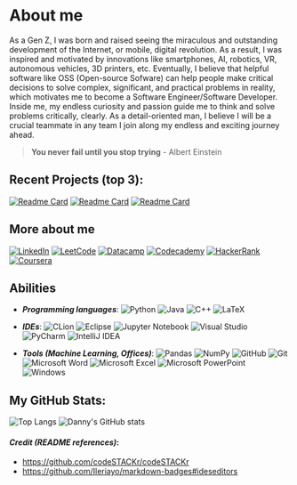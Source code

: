 # About me
As a Gen Z, I was born and raised seeing the miraculous and outstanding development of the Internet, or mobile, digital revolution. As a result, I was inspired and motivated by innovations like smartphones, AI, robotics, VR, autonomous vehicles, 3D printers, etc. Eventually, I believe that helpful software like OSS (Open-source Sofware) can help people make critical decisions to solve complex, significant, and practical problems in reality, which motivates me to become a Software Engineer/Software Developer. Inside me, my endless curiosity and passion guide me to think and solve problems critically, clearly. As a detail-oriented man, I believe I will be a crucial teammate in any team I join along my endless and exciting journey ahead.
> **You never fail until you stop trying**
>                            - Albert Einstein

## Recent Projects (top 3):
[![Readme Card](https://github-readme-stats.vercel.app/api/pin/?username=tramnhatquang&repo=Web_Development_Bootcamp_2.0&show_owner=true)](https://github.com/tramnhatquang/Web_Development_Bootcamp_2.0)
[![Readme Card](https://github-readme-stats.vercel.app/api/pin/?username=tramnhatquang&repo=Solutions-Project&show_owner=true)](https://github.com/tramnhatquang/Solutions-Project)
[![Readme Card](https://github-readme-stats.vercel.app/api/pin/?username=tramnhatquang&repo=Transactional-System-Project&show_owner=true)](https://github.com/tramnhatquang/Transactional-System-Project)

## More about me
[![LinkedIn](https://img.shields.io/badge/linkedin-%230077B5.svg?style=for-the-badge&logo=linkedin&logoColor=white)](https://www.linkedin.com/in/danny-tram/)
[![LeetCode](https://img.shields.io/badge/LeetCode-000000?style=for-the-badge&logo=LeetCode&logoColor=#d16c06)](https://leetcode.com/tramnhatquang/)
[![Datacamp](https://img.shields.io/badge/Datacamp-05192D?style=for-the-badge&logo=datacamp&logoColor=03E860)](https://www.datacamp.com/profile/tramnhatquang)
[![Codecademy](https://img.shields.io/badge/Codecademy-FFF0E5?style=for-the-badge&logo=codecademy&logoColor=1F243A)](https://www.codecademy.com/profiles/tramnhatquang)
[![HackerRank](https://img.shields.io/badge/-Hackerrank-2EC866?style=for-the-badge&logo=HackerRank&logoColor=white)](https://www.hackerrank.com/tramnhatquang)
[![Coursera](https://img.shields.io/badge/Coursera-%230056D2.svg?style=for-the-badge&logo=Coursera&logoColor=white)](https://www.coursera.org/user/b2e480cfaf928be7794e4a9a0b4363a5)

## Abilities 
*  ***Programming languages***: 
![Python](https://img.shields.io/badge/python-3670A0?style=for-the-badge&logo=python&logoColor=ffdd54)
![Java](https://img.shields.io/badge/java-%23ED8B00.svg?style=for-the-badge&logo=java&logoColor=white)
![C++](https://img.shields.io/badge/c++-%2300599C.svg?style=for-the-badge&logo=c%2B%2B&logoColor=white)
![LaTeX](https://img.shields.io/badge/latex-%23008080.svg?style=for-the-badge&logo=latex&logoColor=white)

* ***IDEs***: 
![CLion](https://img.shields.io/badge/CLion-black?style=for-the-badge&logo=clion&logoColor=white)
![Eclipse](https://img.shields.io/badge/Eclipse-FE7A16.svg?style=for-the-badge&logo=Eclipse&logoColor=white)
![Jupyter Notebook](https://img.shields.io/badge/jupyter-%23FA0F00.svg?style=for-the-badge&logo=jupyter&logoColor=white)
![Visual Studio](https://img.shields.io/badge/Visual%20Studio-5C2D91.svg?style=for-the-badge&logo=visual-studio&logoColor=white)
![PyCharm](https://img.shields.io/badge/pycharm-143?style=for-the-badge&logo=pycharm&logoColor=black&color=black&labelColor=green)
![IntelliJ IDEA](https://img.shields.io/badge/IntelliJIDEA-000000.svg?style=for-the-badge&logo=intellij-idea&logoColor=white)

* ***Tools (Machine Learning, Offices)***: 
![Pandas](https://img.shields.io/badge/pandas-%23150458.svg?style=for-the-badge&logo=pandas&logoColor=white)
![NumPy](https://img.shields.io/badge/numpy-%23013243.svg?style=for-the-badge&logo=numpy&logoColor=white)
![GitHub](https://img.shields.io/badge/github-%23121011.svg?style=for-the-badge&logo=github&logoColor=white)
![Git](https://img.shields.io/badge/git-%23F05033.svg?style=for-the-badge&logo=git&logoColor=white)
![Microsoft Word](https://img.shields.io/badge/Microsoft_Word-2B579A?style=for-the-badge&logo=microsoft-word&logoColor=white)
![Microsoft Excel](https://img.shields.io/badge/Microsoft_Excel-217346?style=for-the-badge&logo=microsoft-excel&logoColor=white)
![Microsoft PowerPoint](https://img.shields.io/badge/Microsoft_PowerPoint-B7472A?style=for-the-badge&logo=microsoft-powerpoint&logoColor=white)
![Windows](https://img.shields.io/badge/Windows-0078D6?style=for-the-badge&logo=windows&logoColor=white)


## My GitHub Stats:
![Top Langs](https://github-readme-stats.vercel.app/api/top-langs/?username=tramnhatquang&layout=compact)
![Danny's GitHub stats](https://github-readme-stats.vercel.app/api?username=tramnhatquang&show_icons=true&theme=synthwave&include_all_commits=true&count_private=true)
<br />

#### ***Credit (README references)***: 
* https://github.com/codeSTACKr/codeSTACKr 
* https://github.com/Ileriayo/markdown-badges#ideseditors
